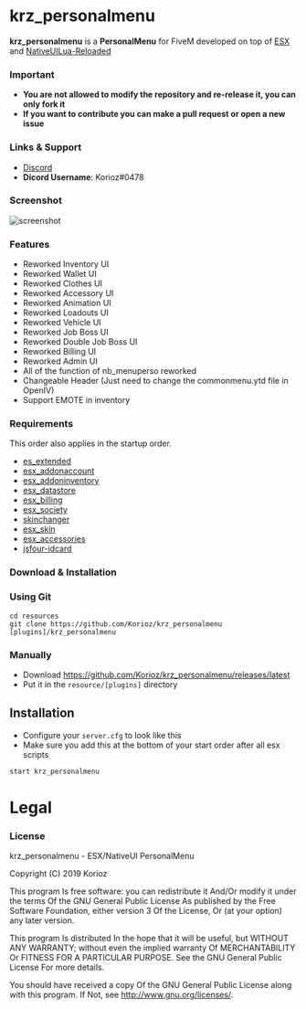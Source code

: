 # krz_personalmenu
**krz_personalmenu** is a **PersonalMenu** for FiveM developed on top of [ESX](https://github.com/ESX-Org/es_extended) and [NativeUILua-Reloaded](https://github.com/iTexZoz/NativeUILua_Reloaded)

### Important
- **You are not allowed to modify the repository and re-release it, you can only fork it**
- **If you want to contribute you can make a pull request or open a new issue**

### Links & Support
- [Discord](https://discord.gg/bqcebpj)
- **Dicord Username**: Korioz#0478

### Screenshot

![screenshot](https://i.gyazo.com/c0a947cb8188cd10bd197ddd096d1b0e.png)

### Features
- Reworked Inventory UI
- Reworked Wallet UI
- Reworked Clothes UI
- Reworked Accessory UI
- Reworked Animation UI
- Reworked Loadouts UI
- Reworked Vehicle UI
- Reworked Job Boss UI
- Reworked Double Job Boss UI
- Reworked Billing UI
- Reworked Admin UI
- All of the function of nb_menuperso reworked
- Changeable Header (Just need to change the commonmenu.ytd file in OpenIV)
- Support EMOTE in inventory

### Requirements
This order also applies in the startup order.

- [es_extended](https://github.com/ESX-Org/es_extended)
- [esx_addonaccount](https://github.com/ESX-Org/esx_addonaccount)
- [esx_addoninventory](https://github.com/ESX-Org/esx_addoninventory)
- [esx_datastore](https://github.com/ESX-Org/esx_datastore)
- [esx_billing](https://github.com/ESX-Org/esx_billing)
- [esx_society](https://github.com/ESX-Org/esx_society)
- [skinchanger](https://github.com/ESX-Org/skinchanger)
- [esx_skin](https://github.com/ESX-Org/esx_skin)
- [esx_accessories](https://github.com/ESX-Org/esx_accessories)
- [jsfour-idcard](https://github.com/jonassvensson4/jsfour-idcard)

### Download & Installation

### Using Git

```
cd resources
git clone https://github.com/Korioz/krz_personalmenu [plugins]/krz_personalmenu
```

### Manually
- Download https://github.com/Korioz/krz_personalmenu/releases/latest
- Put it in the `resource/[plugins]` directory

## Installation
- Configure your `server.cfg` to look like this
- Make sure you add this at the bottom of your start order after all esx scripts

```
start krz_personalmenu
```
# Legal
### License
krz_personalmenu - ESX/NativeUI PersonalMenu

Copyright (C) 2019 Korioz

This program Is free software: you can redistribute it And/Or modify it under the terms Of the GNU General Public License As published by the Free Software Foundation, either version 3 Of the License, Or (at your option) any later version.

This program Is distributed In the hope that it will be useful, but WITHOUT ANY WARRANTY; without even the implied warranty Of MERCHANTABILITY Or FITNESS FOR A PARTICULAR PURPOSE. See the GNU General Public License For more details.

You should have received a copy Of the GNU General Public License along with this program. If Not, see http://www.gnu.org/licenses/.
